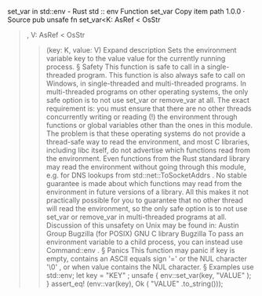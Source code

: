 set_var in std::env - Rust
std
::
env
Function
set_var
Copy item path
1.0.0
·
Source
pub unsafe fn set_var<K:
AsRef
<
OsStr
>, V:
AsRef
<
OsStr
>>(key: K, value: V)
Expand description
Sets the environment variable
key
to the value
value
for the currently running
process.
§
Safety
This function is safe to call in a single-threaded program.
This function is also always safe to call on Windows, in single-threaded
and multi-threaded programs.
In multi-threaded programs on other operating systems, the only safe option is
to not use
set_var
or
remove_var
at all.
The exact requirement is: you
must ensure that there are no other threads concurrently writing or
reading
(!) the environment through functions or global variables other
than the ones in this module. The problem is that these operating systems
do not provide a thread-safe way to read the environment, and most C
libraries, including libc itself, do not advertise which functions read
from the environment. Even functions from the Rust standard library may
read the environment without going through this module, e.g. for DNS
lookups from
std::net::ToSocketAddrs
. No stable guarantee is made about
which functions may read from the environment in future versions of a
library. All this makes it not practically possible for you to guarantee
that no other thread will read the environment, so the only safe option is
to not use
set_var
or
remove_var
in multi-threaded programs at all.
Discussion of this unsafety on Unix may be found in:
Austin Group Bugzilla (for POSIX)
GNU C library Bugzilla
To pass an environment variable to a child process, you can instead use
Command::env
.
§
Panics
This function may panic if
key
is empty, contains an ASCII equals sign
'='
or the NUL character
'\0'
, or when
value
contains the NUL character.
§
Examples
use
std::env;
let
key =
"KEY"
;
unsafe
{
    env::set_var(key,
"VALUE"
);
}
assert_eq!
(env::var(key),
Ok
(
"VALUE"
.to_string()));